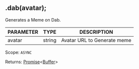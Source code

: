 ## .dab(avatar);
Generates a Meme on Dab.

| PARAMETER   | TYPE   | DESCRIPTION                                    |
| ----------- | ------ | ---------------------------------------------- |
| avatar      | string | Avatar URL to Generate meme                    |

Scope: `ASYNC`

Returns: <a href="https://developer.mozilla.org/en-US/docs/Web/JavaScript/Reference/Global_Objects/Promise">Promise</a><<a href="https://nodejs.org/dist/latest/docs/api/buffer.html#buffer_class_buffer">Buffer</a>>